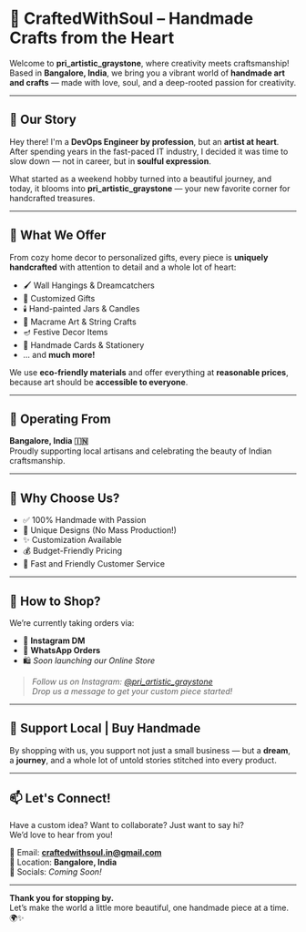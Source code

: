 # 🎨 CraftedWithSoul – Handmade Crafts from the Heart

Welcome to **pri_artistic_graystone**, where creativity meets craftsmanship!  
Based in **Bangalore, India**, we bring you a vibrant world of **handmade art and crafts** — made with love, soul, and a deep-rooted passion for creativity.

---

## 🌟 Our Story

Hey there! I'm a **DevOps Engineer by profession**, but an **artist at heart**.  
After spending years in the fast-paced IT industry, I decided it was time to slow down — not in career, but in **soulful expression**.

What started as a weekend hobby turned into a beautiful journey, and today, it blooms into **pri_artistic_graystone** — your new favorite corner for handcrafted treasures.

---

## 🧶 What We Offer

From cozy home decor to personalized gifts, every piece is **uniquely handcrafted** with attention to detail and a whole lot of heart:

- 🖌️ Wall Hangings & Dreamcatchers  
- 🎁 Customized Gifts  
- 🕯️ Hand-painted Jars & Candles  
- 🧵 Macrame Art & String Crafts  
- 🪔 Festive Decor Items  
- 💌 Handmade Cards & Stationery  
- ... and **much more!**

We use **eco-friendly materials** and offer everything at **reasonable prices**, because art should be **accessible to everyone**.

---

## 📍 Operating From

**Bangalore, India 🇮🇳**  
Proudly supporting local artisans and celebrating the beauty of Indian craftsmanship.

---

## 💖 Why Choose Us?

- ✅ 100% Handmade with Passion  
- 🎨 Unique Designs (No Mass Production!)  
- ✨ Customization Available  
- 💰 Budget-Friendly Pricing  
- 🤝 Fast and Friendly Customer Service  

---

## 🛒 How to Shop?

We’re currently taking orders via:

- 📩 **Instagram DM**  
- 📱 **WhatsApp Orders**  
- 🛍️ *Soon launching our Online Store*

> *Follow us on Instagram: [@pri_artistic_graystone](#https://www.instagram.com/pri_artistic_graystone?igsh=eHk0a3AzNzR0b3U2)*  
> *Drop us a message to get your custom piece started!*

---

## 🙌 Support Local | Buy Handmade

By shopping with us, you support not just a small business — but a **dream**, a **journey**, and a whole lot of untold stories stitched into every product.

---

## 📫 Let's Connect!

Have a custom idea? Want to collaborate? Just want to say hi?  
We’d love to hear from you!

📧 Email: **craftedwithsoul.in@gmail.com**  
📍 Location: **Bangalore, India**  
📱 Socials: *Coming Soon!*

---

**Thank you for stopping by.**  
Let’s make the world a little more beautiful, one handmade piece at a time. 🌍✨
